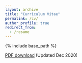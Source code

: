 ```yaml
---
layout: archive
title: "Curriculum Vitae"
permalink: /cv/
author_profile: true
redirect_from:
  - /resume
---
```


{% include base_path %}

[PDF download](https://cathvoilet.github.io/files/Lingjun_CV_Dec2020.pdf) (Updated Dec 2020)
